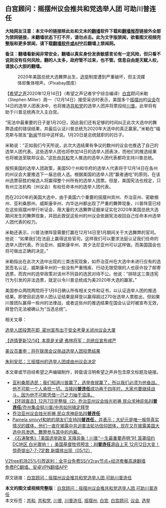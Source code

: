  <h2>白宫顾问：摇摆州议会推共和党选举人团 可助川普连任</h2> <p class="notice"><b>大陆网友注意：本文中的链接除此处和文末的<a href="https://github.com/bannedbook/fanqiang" >翻墙</a>软件下载和<a href="https://github.com/killgcd/justmysocks/blob/master/README.md">翻墙推荐</a>链接外全部为禁网链接，未翻墙状态下打不开，请勿点击。此为文字版禁闻，欲看图文视频完整版和更多禁闻，请下载<a href="https://github.com/bannedbook/fanqiang">翻墙软件或APP</a>后翻墙上禁闻网。</p><p>备注：翻墙看新闻非常安全，翻墙以真实身份发表敏感言论有一定风险，但只看不说则没有任何风险，翻的人太多，政府管不过来，也不管。信息自由是天赋人权，请放心大胆的翻墙。</b></p>  <div class="entry"> <figure><figcaption>2020年美国总统大选舞弊丛生，<a href="https://www.bannedbook.org/bnews/tag/%e9%80%89%e4%b8%be/" class="st_tag internal_tag" rel="tag" title="标签 选举 下的日志">选举</a>制度遭到严重破坏，但主流媒体却集体噤声。（Pixabay图库）</figcaption></figure> <p>【<span class='wp_keywordlink_affiliate'><a href="https://www.soundofhope.org" title="希望之声" target="_blank">希望之声</a></span>2020年12月14日】（希望之声记者宇宁综合编译）<a href="https://www.bannedbook.org/bnews/tag/%e7%99%bd%e5%ae%ab/" class="st_tag internal_tag" rel="tag" title="标签 白宫 下的日志">白宫</a>顾问米勒（Stephen Miller）周一（12月14日）接受采访时表示，美国多个<a href="https://www.bannedbook.org/bnews/tag/%E6%91%87%E6%91%86%E5%B7%9E/" class="st_tag internal_tag" rel="tag" title="标签 摇摆州 下的日志">摇摆州</a>的<a href="https://www.bannedbook.org/bnews/tag/%E8%AE%AE%E4%BC%9A/" class="st_tag internal_tag" rel="tag" title="标签 议会 下的日志">议会</a>在14日的选举人团表决中，也将推选<a href="https://www.bannedbook.org/bnews/tag/%e5%85%b1%e5%92%8c%e5%85%9a/" class="st_tag internal_tag" rel="tag" title="标签 共和党 下的日志">共和党</a>的选举人团并将票投给<a href="https://www.bannedbook.org/bnews/tag/%e5%b7%9d%e6%99%ae/" class="st_tag internal_tag" rel="tag" title="标签 川普 下的日志">川普</a>。此举将有助于川普总统再次入主白宫。</p> <p>“宪法中最重要的日子是1月20日，因此我们还有足够的时间纠正此次大选中的舞弊造成的错误结果，并最后认证川普总统为2020年大选中的真正赢家。”米勒在“福克斯与朋友”<span class='wp_keywordlink_affiliate'><a href="https://www.bannedbook.org/" title="新闻">新闻</a></span>节目中这样说。1月20日是总统就职的的日子。</p> <p>米勒说：“正如我们今天所说，此次大选结果有争议的数州的议会也推选了自己的选举人团代表。这些选举人团也将参加14日的选举人团表决，而他们的推选结果也将被送至联邦议会。”这批由<a href="https://www.bannedbook.org/bnews/tag/%E5%85%B1%E5%92%8C/" class="st_tag internal_tag" rel="tag" title="标签 共和 下的日志">共和</a>党人推选的选举人团代表都将支持川普总统。</p>  <p>按照美国的选举人团政策，美国50个州和华府的选举人代表将于12月14日在各州的州议会大厦推选下一届总统人选。根据美国的选举人团“赢者通吃”的原则，在该州选票获胜的候选人将赢得整个州所有的选举人团票。但是，美国宪法也规定，只有州立法机构（州议会）有权任命本州的选举人团代表。</p> <p>而在2020年的美国大选中，由于美国六个重要的摇摆州宾州、乔治亚州、密歇根州、亚利桑那州、威斯康辛州、内华达州都出现了严重的舞弊现象，川普阵营已经在这些摇摆州举行听证会，用大量的大选舞弊证据来证实在2020年美国总统大选期间发生的舞弊现象，并因此敦促这些州的州议会依据宪法收回自己任命本州选举人团代表的权力。</p> <p>米勒还表示，川普法律阵营需要打赢在12月14日至1月期间关于大选舞弊的官司。他说：“如果我们在法庭上赢得这些官司，这样我们可以要求法庭认证我们任命的选举人团代表。乔治亚州、威斯康辛州、宾夕法尼亚州可以这样做。而美国国会也将可做出正确的决定。”</p>  <p>米勒指出在此次大选中出现的三类违宪现象，如乔治亚州在大选中未进行应有的选民签名认证，威斯康辛州的一些没有严重残疾、行动无限受限的人也获许投了邮寄选票，而宾州的选举政策对该州不同县的选民对待不公。他说：“排除这三类违宪行为引发的非法选票，就足以令川普总统成为美2020年大选的赢家。”</p> <p>美国参众两院两院将于1月6日确认所有相关文件和证书，以认证选举人团的推选结果。即使目前选举人团认证结果是拜登以赢得超过270张选举人票胜出，但如果川普团队赢得一些州的法律战，或者这些州的推选结果在国会认证时被宣布无效，拜登仍无法被确认为“当选总统”。</p> <p>相关文章：</p>  <p><a href="https://www.soundofhope.org/post/902288461">选举人团投票在即  密州宣布出于安全考量关闭州议会大厦</a></p> <p><a href="https://www.soundofhope.org/post/453493">【选情更新12/14】本周是关键 弗林将军：总统应宣布戒严</a></p> <p><a href="https://www.soundofhope.org/post/453580">美议员重申：将在联席会议挑战选举人团投票结果</a></p>  <p><a href="https://www.soundofhope.org/post/451156">朱利安尼：三摇摆州的选举人团或由州议会决定</a></p> <p>本文章或节目经希望之声编辑制作，转载请注明希望之声并包含原文标题及链接。</p> <ul class='op-related-articles' title='相关阅读'> <li><a href='https://www.bannedbook.org/bnews/bannedvideo/20201211/1445643.html' target='_blank'>亚利桑那选民：我们知道川普赢了，选举夜就赢了，所以我们必须为他奋战。他不可能一个人承担一切。当接<b>川普连任</b>成功再干四年时，大家也要继续战斗，因为他不可能凭借一己之力抽干沼泽。</a></li> <li><a href='https://www.bannedbook.org/bnews/bannedvideo/20201208/1443807.html' target='_blank'>【环球直击】12月7日完整版（2）乔治亚州议会烛光祈祷 民众求神庇佑<b>川普连任</b>/乔州集会挺川普/中共如何搞定拜登</a></li> <li><a href='https://www.bannedbook.org/bnews/bannedvideo/20201208/1443757.html' target='_blank'>乔治亚州议会烛光祈祷 民众求神庇佑<b>川普连任</b></a></li> <li><a href='https://www.bannedbook.org/bnews/bannedvideo/20201207/1443419.html' target='_blank'>Pamela smjvvf和她的朋友们支持<b>川普连任</b>，并表示：大纪元是唯一报导真实情况的媒体，他们一直在揭露中共迫害法轮功信仰团体，现在又在披露美国大选中共渗透、舞弊参与其中的内幕。</a></li> <li><a href='https://www.bannedbook.org/bnews/bannedvideo/20201206/1442953.html' target='_blank'>《石涛聚焦》「美国选举政变 天降异象！川普“一生最重要声明“时 笼罩纽约DC地区 白光骤响！」美国基督牧师预言：<b>川普连任</b>源自上天 12月12日大变！惊奇提出7-7-7定数 新媒体出现（05/12）</a></li> </ul> <p class="texttj"> <a href="https://www.bannedbook.org/forum23/topic22702.html" target="_blank">V2free机场25%引荐返利：全平台免费SS/V2ray节点+经济套餐高速翻墙</a><br/> <a href="https://github.com/bannedbook/fanqiang/wiki/%E7%A6%81%E9%97%BB%E7%BD%91%E5%AE%89%E5%8D%93%E7%BF%BB%E5%A2%99%E6%96%B0%E9%97%BBAPP" target="_blank">免费PC翻墙、安卓VPN翻墙APP</a></p><p>原文链接：<a class="src_link"  href="https://www.soundofhope.org/post/453541" target="_blank">白宫顾问：摇摆州议会推共和党选举人团 可助川普连任</a></p><a name='sharetosocial'></a>       <div><b>本文的图文或视频完整版</b>：<a href='https://www.bannedbook.org/bnews/comments/20201215/1447899.html'>白宫顾问：摇摆州议会推共和党选举人团 可助川普连任</a></div>  </div><!--END ENTRY--> <div class="postfooter"> <div>本文标签：<a href="https://www.bannedbook.org/bnews/tag/%E5%85%B1%E5%92%8C/" rel="tag">共和</a>, <a href="https://www.bannedbook.org/bnews/tag/%e5%85%b1%e5%92%8c%e5%85%9a/" rel="tag">共和党</a>, <a href="https://www.bannedbook.org/bnews/tag/%e5%b7%9d%e6%99%ae/" rel="tag">川普</a>, <a href="https://www.bannedbook.org/bnews/tag/%E5%B7%9D%E6%99%AE%E8%BF%9E%E4%BB%BB/" rel="tag">川普连任</a>, <a href="https://www.bannedbook.org/bnews/tag/%E6%91%87%E6%91%86%E5%B7%9E/" rel="tag">摇摆州</a>, <a href="https://www.bannedbook.org/bnews/tag/%e7%99%bd%e5%ae%ab/" rel="tag">白宫</a>, <a href="https://www.bannedbook.org/bnews/tag/%E7%99%BD%E5%AE%AB%E9%A1%BE%E9%97%AE/" rel="tag">白宫顾问</a>, <a href="https://www.bannedbook.org/bnews/tag/%E8%AE%AE%E4%BC%9A/" rel="tag">议会</a>, <a href="https://www.bannedbook.org/bnews/tag/%e9%80%89%e4%b8%be/" rel="tag">选举</a></div>  </div><!--END POSTFOOTER--> 